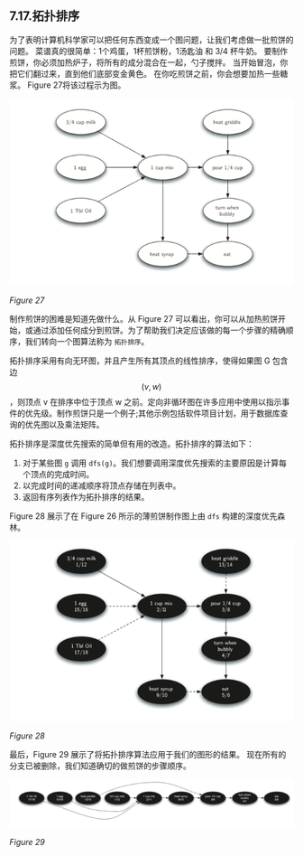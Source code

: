## 7.17.拓扑排序

为了表明计算机科学家可以把任何东西变成一个图问题，让我们考虑做一批煎饼的问题。 菜谱真的很简单：1个鸡蛋，1杯煎饼粉，1汤匙油 和 3/4 杯牛奶。 要制作煎饼，你必须加热炉子，将所有的成分混合在一起，勺子搅拌。 当开始冒泡，你把它们翻过来，直到他们底部变金黄色。 在你吃煎饼之前，你会想要加热一些糖浆。 Figure 27将该过程示为图。

![7.17.拓扑排序.figure27](assets/7.17.%E6%8B%93%E6%89%91%E6%8E%92%E5%BA%8F.figure27.png)

*Figure 27*

制作煎饼的困难是知道先做什么。从 Figure 27 可以看出，你可以从加热煎饼开始，或通过添加任何成分到煎饼。为了帮助我们决定应该做的每一个步骤的精确顺序，我们转向一个图算法称为 `拓扑排序`。

拓扑排序采用有向无环图，并且产生所有其顶点的线性排序，使得如果图 G 包含边$$(v,w)$$，则顶点 v 在排序中位于顶点 w 之前。定向非循环图在许多应用中使用以指示事件的优先级。制作煎饼只是一个例子;其他示例包括软件项目计划，用于数据库查询的优先图以及乘法矩阵。

拓扑排序是深度优先搜索的简单但有用的改造。拓扑排序的算法如下：

1. 对于某些图 `g` 调用 `dfs(g)`。我们想要调用深度优先搜索的主要原因是计算每个顶点的完成时间。
2. 以完成时间的递减顺序将顶点存储在列表中。
3. 返回有序列表作为拓扑排序的结果。

Figure 28 展示了在 Figure 26 所示的薄煎饼制作图上由 `dfs` 构建的深度优先森林。

![7.17.拓扑排序.figure28](assets/7.17.%E6%8B%93%E6%89%91%E6%8E%92%E5%BA%8F.figure28.png)

*Figure 28*

最后，Figure 29 展示了将拓扑排序算法应用于我们的图形的结果。 现在所有的分支已被删除，我们知道确切的做煎饼的步骤顺序。

![7.17.拓扑排序.figure29](assets/7.17.%E6%8B%93%E6%89%91%E6%8E%92%E5%BA%8F.figure29.png)

*Figure 29*
